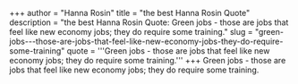 +++
author = "Hanna Rosin"
title = "the best Hanna Rosin Quote"
description = "the best Hanna Rosin Quote: Green jobs - those are jobs that feel like new economy jobs; they do require some training."
slug = "green-jobs---those-are-jobs-that-feel-like-new-economy-jobs-they-do-require-some-training"
quote = '''Green jobs - those are jobs that feel like new economy jobs; they do require some training.'''
+++
Green jobs - those are jobs that feel like new economy jobs; they do require some training.
